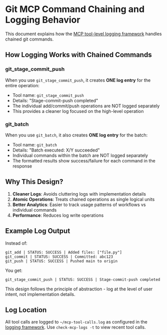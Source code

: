 # Git MCP Command Chaining and Logging Behavior

This document explains how the [MCP tool-level logging framework](../mcp/README.md#adding-tool-level-logging-to-mcp-servers) handles chained git commands.

## How Logging Works with Chained Commands

### git_stage_commit_push
When you use `git_stage_commit_push`, it creates **ONE log entry** for the entire operation:
- Tool name: `git_stage_commit_push`
- Details: "Stage-commit-push completed"
- The individual add/commit/push operations are NOT logged separately
- This provides a cleaner log focused on the high-level operation

### git_batch
When you use `git_batch`, it also creates **ONE log entry** for the batch:
- Tool name: `git_batch`
- Details: "Batch executed: X/Y succeeded"
- Individual commands within the batch are NOT logged separately
- The formatted results show success/failure for each command in the response

## Why This Design?

1. **Cleaner Logs**: Avoids cluttering logs with implementation details
2. **Atomic Operations**: Treats chained operations as single logical units
3. **Better Analytics**: Easier to track usage patterns of workflows vs individual commands
4. **Performance**: Reduces log write operations

## Example Log Output

Instead of:
```
git_add | STATUS: SUCCESS | Added files: ["file.py"]
git_commit | STATUS: SUCCESS | Committed: abc123
git_push | STATUS: SUCCESS | Pushed main to origin
```

You get:
```
git_stage_commit_push | STATUS: SUCCESS | Stage-commit-push completed
```

This design follows the principle of abstraction - log at the level of user intent, not implementation details.

## Log Location

All tool calls are logged to `~/mcp-tool-calls.log` as configured in the [logging framework](../mcp/README.md#tool-level-logging-guidelines). Use `check-mcp-logs -t` to view recent tool calls.